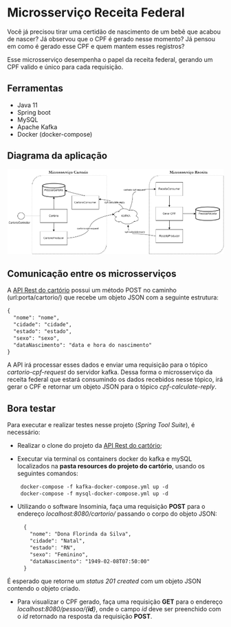 # Microsserviço Receita Federal

Você já precisou tirar uma certidão de nascimento de um bebê que acabou de nascer? Já observou que o CPF é gerado nesse momento? Já pensou em como é gerado esse CPF e quem mantem esses registros?

Esse microsserviço desempenha o papel da receita federal, gerando um CPF valido e único para cada requisição.

## Ferramentas

- Java 11
- Spring boot
- MySQL
- Apache Kafka
- Docker (docker-compose)

## Diagrama da aplicação

![Diagrama da aplicacao](/.github/diagram.png)

## Comunicação entre os microsserviços

A [API Rest do cartório](https://github.com/camins/api-rest-kafka-springboot-cartorio) possui um método POST no caminho (url:porta/cartorio/) que recebe um objeto JSON com a seguinte estrutura:

    {
      "nome": "nome",
      "cidade": "cidade",
      "estado": "estado",
      "sexo": "sexo",
      "dataNascimento": "data e hora do nascimento"
    }

A API irá processar esses dados e enviar uma requisição para o tópico *cartorio-cpf-request* do servidor kafka. Dessa forma o microsserviço da receita federal que estará consumindo os dados recebidos nesse tópico, irá gerar o CPF e retornar um objeto JSON para o tópico *cpf-calculate-reply*.

## Bora testar

Para executar e realizar testes nesse projeto (*Spring Tool Suite*), é necessário:

 * Realizar o clone do projeto da [API Rest do cartório](https://github.com/camins/api-rest-kafka-springboot-cartorio);
 * Executar via terminal os containers docker do kafka e mySQL localizados na **pasta resources do projeto do cartório**, usando os seguintes comandos:

        docker-compose -f kafka-docker-compose.yml up -d
        docker-compose -f mysql-docker-compose.yml up -d
    
* Utilizando o software Insominia, faça uma requisição **POST** para o endereço *localhost:8080/cartorio/* passando o corpo do objeto JSON:

        {
          "nome": "Dona Florinda da Silva",
          "cidade": "Natal",
          "estado": "RN",
          "sexo": "Feminino",
          "dataNascimento": "1949-02-08T07:50:00"
        }
    
 É esperado que retorne um *status 201 created* com um objeto JSON contendo o objeto criado.
 
 * Para visualizar o CPF gerado, faça uma requisição **GET** para o endereço *localhost:8080/pessoa/{**id**}*, onde o campo *id* deve ser preenchido com o *id* retornado na resposta da requisição **POST**.

